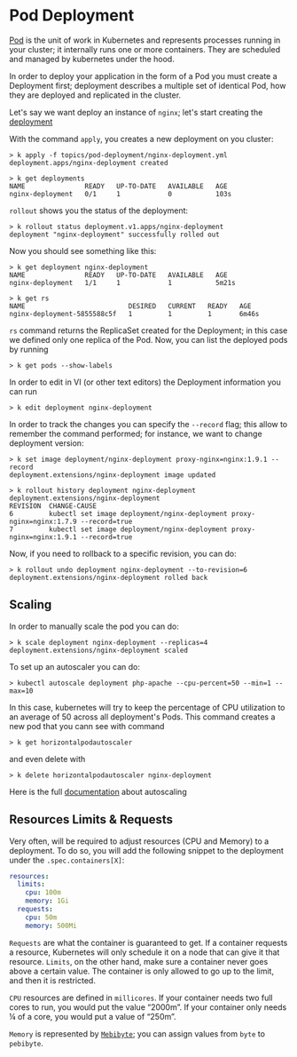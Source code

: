 # Pod Deployment

[Pod](https://kubernetes.io/docs/concepts/workloads/pods/pod-overview/) is the unit of work in Kubernetes and represents processes running in your cluster; it internally runs one or more containers. They are scheduled and managed by kubernetes under the hood. 

In order to deploy your application in the form of a Pod you must create a Deployment first; deployment describes a multiple set of identical Pod, how they are deployed and replicated in the cluster.

Let's say we want deploy an instance of `nginx`; let's start creating the [deployment](nginx-deployment.yml)

With the command `apply`, you creates a new deployment on you cluster:
```
> k apply -f topics/pod-deployment/nginx-deployment.yml
deployment.apps/nginx-deployment created

> k get deployments
NAME               READY   UP-TO-DATE   AVAILABLE   AGE
nginx-deployment   0/1     1            0           103s
``` 

`rollout` shows you the status of the deployment:

```
> k rollout status deployment.v1.apps/nginx-deployment
deployment "nginx-deployment" successfully rolled out
```

Now you should see something like this:

```
> k get deployment nginx-deployment           
NAME               READY   UP-TO-DATE   AVAILABLE   AGE
nginx-deployment   1/1     1            1           5m21s

> k get rs                         
NAME                          DESIRED   CURRENT   READY   AGE
nginx-deployment-5855588c5f   1         1         1       6m46s

```

`rs` command returns the ReplicaSet created for the Deployment; in this case we defined only one replica of the Pod.
Now, you can list the deployed pods by running

```
> k get pods --show-labels
```

In order to edit in VI (or other text editors) the Deployment information you can run

```
> k edit deployment nginx-deployment
```

In order to track the changes you can specify the `--record` flag; this allow to remember the command performed; for instance, we want to change deployment version:

```
> k set image deployment/nginx-deployment proxy-nginx=nginx:1.9.1 --record
deployment.extensions/nginx-deployment image updated

> k rollout history deployment nginx-deployment                           
deployment.extensions/nginx-deployment 
REVISION  CHANGE-CAUSE
6         kubectl set image deployment/nginx-deployment proxy-nginx=nginx:1.7.9 --record=true
7         kubectl set image deployment/nginx-deployment proxy-nginx=nginx:1.9.1 --record=true

```

Now, if you need to rollback to a specific revision, you can do:

```
> k rollout undo deployment nginx-deployment --to-revision=6
deployment.extensions/nginx-deployment rolled back
``` 

## Scaling

In order to manually scale the pod you can do:

```
> k scale deployment nginx-deployment --replicas=4                        
deployment.extensions/nginx-deployment scaled
```
To set up an autoscaler you can do:
```
> kubectl autoscale deployment php-apache --cpu-percent=50 --min=1 --max=10
```
In this case, kubernetes will try to keep the percentage of CPU utilization to an average of 50 across all deployment's Pods. This command creates a new pod that you cann see with command

```
> k get horizontalpodautoscaler
```

and even delete with 
```
> k delete horizontalpodautoscaler nginx-deployment 
```

Here is the full [documentation](https://kubernetes.io/docs/tasks/run-application/horizontal-pod-autoscale-walkthrough/) about autoscaling

## Resources Limits & Requests

Very often, will be required to adjust resources (CPU and Memory) to a deployment. To do so, you will add the following snippet to the deployment under the `.spec.containers[X]`:

```yaml
resources:
  limits:
    cpu: 100m
    memory: 1Gi
  requests:
    cpu: 50m
    memory: 500Mi
``` 

`Requests` are what the container is guaranteed to get. If a container requests a resource, Kubernetes will only schedule it on a node that can give it that resource. `Limits`, on the other hand, make sure a container never goes above a certain value. The container is only allowed to go up to the limit, and then it is restricted.

`CPU` resources are defined in `millicores`. If your container needs two full cores to run, you would put the value “2000m”. If your container only needs ¼ of a core, you would put a value of “250m”.

`Memory` is represented by [`Mebibyte`](https://en.wikipedia.org/wiki/Mebibyte); you can assign values from `byte` to `pebibyte`.